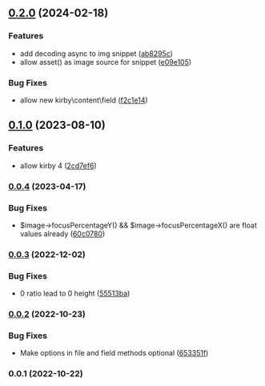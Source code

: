 

## [0.2.0](https://github.com/femundfilou/kirby-image-snippet/compare/v0.1.0...v0.2.0) (2024-02-18)


### Features

* add decoding async to img snippet ([ab8295c](https://github.com/femundfilou/kirby-image-snippet/commit/ab8295cf79670a74994308c8202248ab5cb4e3a4))
* allow asset() as image source for snippet ([e09e105](https://github.com/femundfilou/kirby-image-snippet/commit/e09e10527be9afd1eb1e897353addd60fe96f828))


### Bug Fixes

* allow new kirby\content\field ([f2c1e14](https://github.com/femundfilou/kirby-image-snippet/commit/f2c1e1474101f25ea1c3449c9643ecdbd5133097))

## [0.1.0](https://github.com/femundfilou/kirby-image-snippet/compare/v0.0.4...v0.1.0) (2023-08-10)


### Features

* allow kirby 4 ([2cd7ef6](https://github.com/femundfilou/kirby-image-snippet/commit/2cd7ef60bf2e2fd4afc0fb10c70b344d7f29490d))

### [0.0.4](https://github.com/femundfilou/kirby-image-snippet/compare/v0.0.3...v0.0.4) (2023-04-17)


### Bug Fixes

* $image->focusPercentageY() && $image->focusPercentageX() are float values already ([60c0780](https://github.com/femundfilou/kirby-image-snippet/commit/60c07809e95eeadf29c6323bc39a09faf5e13d55))

### [0.0.3](https://github.com/femundfilou/kirby-image-snippet/compare/v0.0.2...v0.0.3) (2022-12-02)


### Bug Fixes

* 0 ratio lead to 0 height ([55513ba](https://github.com/femundfilou/kirby-image-snippet/commit/55513bafe110d8760d98e7d186b623598dccdab7))

### [0.0.2](https://github.com/femundfilou/kirby-image-snippet/compare/v0.0.1...v0.0.2) (2022-10-23)


### Bug Fixes

* Make options in file and field methods optional ([653351f](https://github.com/femundfilou/kirby-image-snippet/commit/653351f84162c9fd74c1f7f75995c8aef9c2093b))

### 0.0.1 (2022-10-22)
